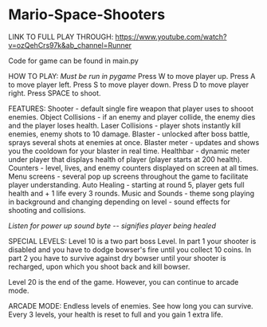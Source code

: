 # Mario-Space-Shooters

LINK TO FULL PLAY THROUGH: https://www.youtube.com/watch?v=ozQehCrs97k&ab_channel=Runner

Code for game can be found in main.py

HOW TO PLAY:
*Must be run in pygame*
Press W to move player up.
Press A to move player left.
Press S to move player down.
Press D to move player right.
Press SPACE to shoot.



FEATURES:
Shooter - default single fire weapon that player uses to shooot enemies.
Object Collisions - if an enemy and player collide, the enemy dies and the player loses health.
Laser Collisions - player shots instantly kill enemies, enemy shots to 10 damage.
Blaster - unlocked after boss battle, sprays several shots at enemies at once.
Blaster meter - updates and shows you the cooldown for your blaster in real time.
Healthbar - dynamic meter under player that displays health of player (player starts at 200 health).
Counters - level, lives, and enemy counters displayed on screen at all times.
Menu screens - several pop up screens throughout the game to facilitate player understanding.
Auto Healing - starting at round 5, player gets full health and + 1 life every 3 rounds.
Music and Sounds - theme song playing in background and changing depending on level - sound effects for shooting and collisions.

*Listen for power up sound byte -- signifies player being healed*


SPECIAL LEVELS:
Level 10 is a two part boss Level. In part 1 your shooter is disabled and you have to dodge bowser's fire until you collect 10 coins.
In part 2 you have to survive against dry bowser until your shooter is recharged, upon which you shoot back and kill bowser.

Level 20 is the end of the game. However, you can continue to arcade mode.

ARCADE MODE:
Endless levels of enemies. See how long you can survive. Every 3 levels, your health is reset to full and you gain 1 extra life.



